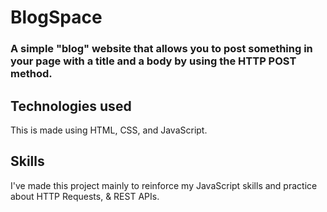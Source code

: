 # BlogSpace
### A simple "blog" website that allows you to post something in your page with a title and a body by using the HTTP POST method.

## Technologies used
This is made using HTML, CSS, and JavaScript.

## Skills
I've made this project mainly to reinforce my JavaScript skills
and practice about HTTP Requests, & REST APIs.